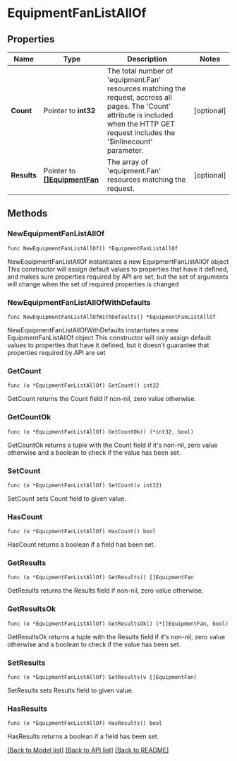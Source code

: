 # EquipmentFanListAllOf

## Properties

Name | Type | Description | Notes
------------ | ------------- | ------------- | -------------
**Count** | Pointer to **int32** | The total number of &#39;equipment.Fan&#39; resources matching the request, accross all pages. The &#39;Count&#39; attribute is included when the HTTP GET request includes the &#39;$inlinecount&#39; parameter. | [optional] 
**Results** | Pointer to [**[]EquipmentFan**](equipment.Fan.md) | The array of &#39;equipment.Fan&#39; resources matching the request. | [optional] 

## Methods

### NewEquipmentFanListAllOf

`func NewEquipmentFanListAllOf() *EquipmentFanListAllOf`

NewEquipmentFanListAllOf instantiates a new EquipmentFanListAllOf object
This constructor will assign default values to properties that have it defined,
and makes sure properties required by API are set, but the set of arguments
will change when the set of required properties is changed

### NewEquipmentFanListAllOfWithDefaults

`func NewEquipmentFanListAllOfWithDefaults() *EquipmentFanListAllOf`

NewEquipmentFanListAllOfWithDefaults instantiates a new EquipmentFanListAllOf object
This constructor will only assign default values to properties that have it defined,
but it doesn't guarantee that properties required by API are set

### GetCount

`func (o *EquipmentFanListAllOf) GetCount() int32`

GetCount returns the Count field if non-nil, zero value otherwise.

### GetCountOk

`func (o *EquipmentFanListAllOf) GetCountOk() (*int32, bool)`

GetCountOk returns a tuple with the Count field if it's non-nil, zero value otherwise
and a boolean to check if the value has been set.

### SetCount

`func (o *EquipmentFanListAllOf) SetCount(v int32)`

SetCount sets Count field to given value.

### HasCount

`func (o *EquipmentFanListAllOf) HasCount() bool`

HasCount returns a boolean if a field has been set.

### GetResults

`func (o *EquipmentFanListAllOf) GetResults() []EquipmentFan`

GetResults returns the Results field if non-nil, zero value otherwise.

### GetResultsOk

`func (o *EquipmentFanListAllOf) GetResultsOk() (*[]EquipmentFan, bool)`

GetResultsOk returns a tuple with the Results field if it's non-nil, zero value otherwise
and a boolean to check if the value has been set.

### SetResults

`func (o *EquipmentFanListAllOf) SetResults(v []EquipmentFan)`

SetResults sets Results field to given value.

### HasResults

`func (o *EquipmentFanListAllOf) HasResults() bool`

HasResults returns a boolean if a field has been set.


[[Back to Model list]](../README.md#documentation-for-models) [[Back to API list]](../README.md#documentation-for-api-endpoints) [[Back to README]](../README.md)


